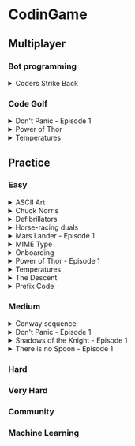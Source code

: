 # CodinGame

## Multiplayer

### Bot programming

<details><summary>Coders Strike Back</summary>

  - [ ] Bash
  - [ ] C
  - [ ] C#
  - [ ] C++
  - [ ] Clojure
  - [ ] Dart
  - [ ] F#
  - [ ] Go
  - [ ] Groovy
  - [ ] Haskell
  - [ ] Java
  - [x] JavaScript
  - [ ] Lua
  - [ ] OCaml
  - [ ] ObjectiveC
  - [ ] PHP
  - [ ] Pascal
  - [ ] Perl
  - [ ] Python
  - [] Python3
  - [ ] Ruby
  - [ ] Rust
  - [ ] Scala
  - [ ] Swift
  - [ ] Swift3
  - [ ] VB.NET
</details>

### Code Golf

<details><summary>Don't Panic - Episode 1</summary>

  - [ ] Bash
  - [ ] C
  - [ ] C#
  - [ ] C++
  - [ ] Clojure
  - [ ] Dart
  - [ ] F#
  - [ ] Go
  - [ ] Groovy
  - [ ] Haskell
  - [ ] Java
  - [x] JavaScript
  - [ ] Lua
  - [ ] OCaml
  - [ ] ObjectiveC
  - [ ] PHP
  - [ ] Pascal
  - [ ] Perl
  - [ ] Python
  - [x] Python3
  - [ ] Ruby
  - [ ] Rust
  - [ ] Scala
  - [ ] Swift
  - [ ] Swift3
  - [ ] VB.NET
</details>

<details><summary>Power of Thor</summary>

  - [ ] Bash
  - [ ] C
  - [ ] C#
  - [ ] C++
  - [ ] Clojure
  - [ ] Dart
  - [ ] F#
  - [ ] Go
  - [ ] Groovy
  - [ ] Haskell
  - [ ] Java
  - [x] JavaScript
  - [ ] Lua
  - [ ] OCaml
  - [ ] ObjectiveC
  - [ ] PHP
  - [ ] Pascal
  - [ ] Perl
  - [ ] Python
  - [ ] Python3
  - [ ] Ruby
  - [ ] Rust
  - [ ] Scala
  - [ ] Swift
  - [ ] Swift3
  - [ ] VB.NET
</details>

<details><summary>Temperatures</summary>

  - [ ] Bash
  - [ ] C
  - [ ] C#
  - [ ] C++
  - [ ] Clojure
  - [ ] Dart
  - [ ] F#
  - [ ] Go
  - [ ] Groovy
  - [ ] Haskell
  - [X] Java
  - [x] JavaScript
  - [ ] Lua
  - [ ] OCaml
  - [ ] ObjectiveC
  - [ ] PHP
  - [ ] Pascal
  - [ ] Perl
  - [ ] Python
  - [ ] Python3
  - [ ] Ruby
  - [ ] Rust
  - [ ] Scala
  - [ ] Swift
  - [ ] Swift3
  - [ ] VB.NET
</details>

## Practice

### Easy

<details><summary>ASCII Art</summary>

  - [ ] Bash
  - [ ] C
  - [ ] C#
  - [ ] C++
  - [ ] Clojure
  - [ ] Dart
  - [ ] F#
  - [ ] Go
  - [ ] Groovy
  - [ ] Haskell
  - [x] Java
  - [x] JavaScript
  - [ ] Lua
  - [ ] OCaml
  - [ ] ObjectiveC
  - [x] PHP
  - [ ] Pascal
  - [ ] Perl
  - [ ] Python
  - [ ] Python3
  - [ ] Ruby
  - [ ] Rust
  - [ ] Scala
  - [ ] Swift
  - [ ] Swift3
  - [ ] VB.NET
</details>

<details><summary>Chuck Norris</summary>

  - [ ] Bash
  - [ ] C
  - [ ] C#
  - [ ] C++
  - [ ] Clojure
  - [ ] Dart
  - [ ] F#
  - [ ] Go
  - [ ] Groovy
  - [ ] Haskell
  - [x] Java
  - [x] JavaScript
  - [ ] Lua
  - [ ] OCaml
  - [ ] ObjectiveC
  - [x] PHP
  - [ ] Pascal
  - [ ] Perl
  - [ ] Python
  - [ ] Python3
  - [ ] Ruby
  - [ ] Rust
  - [ ] Scala
  - [ ] Swift
  - [ ] Swift3
  - [ ] VB.NET
</details>

<details><summary>Defibrillators</summary>

  - [ ] Bash
  - [ ] C
  - [ ] C#
  - [ ] C++
  - [ ] Clojure
  - [ ] Dart
  - [ ] F#
  - [ ] Go
  - [ ] Groovy
  - [ ] Haskell
  - [x] Java
  - [x] JavaScript
  - [ ] Lua
  - [ ] OCaml
  - [ ] ObjectiveC
  - [x] PHP
  - [ ] Pascal
  - [ ] Perl
  - [ ] Python
  - [ ] Python3
  - [ ] Ruby
  - [ ] Rust
  - [ ] Scala
  - [ ] Swift
  - [ ] Swift3
  - [ ] VB.NET
</details>

<details><summary>Horse-racing duals</summary>

  - [ ] Bash
  - [ ] C
  - [ ] C#
  - [ ] C++
  - [ ] Clojure
  - [ ] Dart
  - [ ] F#
  - [ ] Go
  - [ ] Groovy
  - [ ] Haskell
  - [ ] Java
  - [x] JavaScript
  - [ ] Lua
  - [ ] OCaml
  - [ ] ObjectiveC
  - [x] PHP
  - [ ] Pascal
  - [ ] Perl
  - [ ] Python
  - [ ] Python3
  - [ ] Ruby
  - [ ] Rust
  - [ ] Scala
  - [ ] Swift
  - [ ] Swift3
  - [ ] VB.NET
</details>

<details><summary>Mars Lander - Episode 1</summary>

  - [x] Bash
  - [x] C
  - [ ] C#
  - [x] C++
  - [ ] Clojure
  - [ ] Dart
  - [ ] F#
  - [ ] Go
  - [ ] Groovy
  - [ ] Haskell
  - [x] Java
  - [x] JavaScript
  - [ ] Lua
  - [ ] OCaml
  - [ ] ObjectiveC
  - [x] PHP
  - [ ] Pascal
  - [ ] Perl
  - [x] Python
  - [x] Python3
  - [ ] Ruby
  - [ ] Rust
  - [ ] Scala
  - [ ] Swift
  - [ ] Swift3
  - [ ] VB.NET
</details>

<details><summary>MIME Type</summary>

  - [ ] Bash
  - [ ] C
  - [ ] C#
  - [ ] C++
  - [ ] Clojure
  - [ ] Dart
  - [ ] F#
  - [ ] Go
  - [ ] Groovy
  - [ ] Haskell
  - [x] Java
  - [x] JavaScript
  - [ ] Lua
  - [ ] OCaml
  - [ ] ObjectiveC
  - [x] PHP
  - [ ] Pascal
  - [ ] Perl
  - [x] Python
  - [x] Python3
  - [ ] Ruby
  - [ ] Rust
  - [ ] Scala
  - [ ] Swift
  - [ ] Swift3
  - [ ] VB.NET
</details>

<details><summary>Onboarding</summary>

  - [ ] Bash
  - [ ] C
  - [ ] C#
  - [ ] C++
  - [ ] Clojure
  - [ ] Dart
  - [ ] F#
  - [ ] Go
  - [ ] Groovy
  - [ ] Haskell
  - [x] Java
  - [x] JavaScript
  - [ ] Lua
  - [ ] OCaml
  - [ ] ObjectiveC
  - [x] PHP
  - [ ] Pascal
  - [ ] Perl
  - [ ] Python
  - [ ] Python3
  - [ ] Ruby
  - [ ] Rust
  - [ ] Scala
  - [ ] Swift
  - [ ] Swift3
  - [ ] VB.NET
</details>

<details><summary>Power of Thor - Episode 1</summary>

  - [x] Bash
  - [ ] C
  - [x] C#
  - [x] C++
  - [ ] Clojure
  - [ ] Dart
  - [ ] F#
  - [ ] Go
  - [ ] Groovy
  - [ ] Haskell
  - [x] Java
  - [x] JavaScript
  - [ ] Lua
  - [ ] OCaml
  - [ ] ObjectiveC
  - [x] PHP
  - [ ] Pascal
  - [ ] Perl
  - [x] Python
  - [x] Python3
  - [ ] Ruby
  - [ ] Rust
  - [ ] Scala
  - [ ] Swift
  - [ ] Swift3
  - [ ] VB.NET
</details>

<details><summary>Temperatures</summary>

  - [ ] Bash
  - [ ] C
  - [ ] C#
  - [ ] C++
  - [ ] Clojure
  - [ ] Dart
  - [ ] F#
  - [ ] Go
  - [ ] Groovy
  - [ ] Haskell
  - [x] Java
  - [x] JavaScript
  - [ ] Lua
  - [ ] OCaml
  - [ ] ObjectiveC
  - [x] PHP
  - [ ] Pascal
  - [ ] Perl
  - [ ] Python
  - [ ] Python3
  - [ ] Ruby
  - [ ] Rust
  - [ ] Scala
  - [ ] Swift
  - [ ] Swift3
  - [ ] VB.NET
</details>

<details><summary>The Descent</summary>

  - [x] Bash
  - [x] C
  - [x] C#
  - [x] C++
  - [ ] Clojure
  - [ ] Dart
  - [ ] F#
  - [x] Go
  - [ ] Groovy
  - [ ] Haskell
  - [x] Java
  - [x] JavaScript
  - [ ] Lua
  - [ ] OCaml
  - [ ] ObjectiveC
  - [x] PHP
  - [ ] Pascal
  - [ ] Perl
  - [x] Python
  - [x] Python3
  - [ ] Ruby
  - [ ] Rust
  - [x] Scala
  - [x] Swift
  - [x] Swift3
  - [x] VB.NET
</details>

<details><summary>Prefix Code</summary>

  - [ ] Bash
  - [ ] C
  - [ ] C#
  - [ ] C++
  - [ ] Clojure
  - [ ] Dart
  - [ ] F#
  - [ ] Go
  - [ ] Groovy
  - [ ] Haskell
  - [ ] Java
  - [ ] JavaScript
  - [ ] Lua
  - [ ] OCaml
  - [ ] ObjectiveC
  - [ ] PHP
  - [ ] Pascal
  - [ ] Perl
  - [ ] Python
  - [ ] Python3
  - [ ] Ruby
  - [ ] Rust
  - [x] Scala
  - [ ] Swift
  - [ ] Swift3
  - [ ] VB.NET
</details>

### Medium

<details><summary>Conway sequence</summary>

  - [ ] Bash
  - [ ] C
  - [ ] C#
  - [ ] C++
  - [ ] Clojure
  - [ ] Dart
  - [ ] F#
  - [ ] Go
  - [ ] Groovy
  - [ ] Haskell
  - [x] Java
  - [x] JavaScript
  - [ ] Lua
  - [ ] OCaml
  - [ ] ObjectiveC
  - [x] PHP
  - [ ] Pascal
  - [ ] Perl
  - [x] Python
  - [x] Python3
  - [ ] Ruby
  - [ ] Rust
  - [ ] Scala
  - [ ] Swift
  - [ ] Swift3
  - [ ] VB.NET
</details>

<details><summary>Don't Panic - Episode 1</summary>

  - [ ] Bash
  - [ ] C
  - [ ] C#
  - [ ] C++
  - [ ] Clojure
  - [ ] Dart
  - [ ] F#
  - [ ] Go
  - [ ] Groovy
  - [ ] Haskell
  - [x] Java
  - [x] JavaScript
  - [ ] Lua
  - [ ] OCaml
  - [ ] ObjectiveC
  - [x] PHP
  - [ ] Pascal
  - [ ] Perl
  - [x] Python
  - [x] Python3
  - [ ] Ruby
  - [ ] Rust
  - [ ] Scala
  - [ ] Swift
  - [ ] Swift3
  - [ ] VB.NET
</details>

<details><summary>Shadows of the Knight - Episode 1</summary>

  - [ ] Bash
  - [ ] C
  - [ ] C#
  - [ ] C++
  - [ ] Clojure
  - [ ] Dart
  - [ ] F#
  - [ ] Go
  - [ ] Groovy
  - [ ] Haskell
  - [x] Java
  - [x] JavaScript
  - [ ] Lua
  - [ ] OCaml
  - [ ] ObjectiveC
  - [x] PHP
  - [ ] Pascal
  - [ ] Perl
  - [x] Python
  - [x] Python3
  - [ ] Ruby
  - [ ] Rust
  - [ ] Scala
  - [ ] Swift
  - [ ] Swift3
  - [ ] VB.NET
</details>

<details><summary>There is no Spoon - Episode 1</summary>

  - [ ] Bash
  - [ ] C
  - [ ] C#
  - [ ] C++
  - [ ] Clojure
  - [ ] Dart
  - [ ] F#
  - [ ] Go
  - [ ] Groovy
  - [ ] Haskell
  - [x] Java
  - [x] JavaScript
  - [ ] Lua
  - [ ] OCaml
  - [ ] ObjectiveC
  - [x] PHP
  - [ ] Pascal
  - [ ] Perl
  - [x] Python
  - [x] Python3
  - [ ] Ruby
  - [ ] Rust
  - [ ] Scala
  - [ ] Swift
  - [ ] Swift3
  - [ ] VB.NET
</details>

### Hard

### Very Hard

### Community

### Machine Learning

<!--
<details><summary></summary>
  - [ ] Bash
  - [ ] C
  - [ ] C#
  - [ ] C++
  - [ ] Clojure
  - [ ] Dart
  - [ ] F#
  - [ ] Go
  - [ ] Groovy
  - [ ] Haskell
  - [ ] Java
  - [ ] JavaScript
  - [ ] Lua
  - [ ] OCaml
  - [ ] ObjectiveC
  - [ ] PHP
  - [ ] Pascal
  - [ ] Perl
  - [ ] Python
  - [ ] Python3
  - [ ] Ruby
  - [ ] Rust
  - [ ] Scala
  - [ ] Swift
  - [ ] Swift3
  - [ ] VB.NET
</details>
-->
